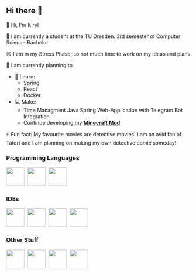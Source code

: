 ## Hi there 👋


👋 Hi, I'm Kiryl

📖 I am currently a student at the TU Dresden. 3rd semester of Computer Science Bachelor

😣 I am in my Stress Phase, so not much time to work on my ideas and plans

🔭 I am currently planning to 
- 🌱 Learn:
  - Spring
  - React
  - Docker
- 💻 Make:
  - Time Managment Java Spring Web-Application with Telegram Bot Integration
  - Continue developing my **[Minecraft Mod](https://github.com/xSpleet/Magpie)**

⚡ Fun fact: My favourite movies are detective movies. I am an avid fan of Tatort and I am planning on making my own detective comic someday!

### Programming Languages

  <div>
    <img src="https://cdn.jsdelivr.net/gh/devicons/devicon@latest/icons/java/java-original.svg" width="50" height="50"/>&nbsp
    <img src="https://cdn.jsdelivr.net/gh/devicons/devicon@latest/icons/python/python-original.svg" width="50" height="50"/>&nbsp
    <img src="https://cdn.jsdelivr.net/gh/devicons/devicon@latest/icons/cplusplus/cplusplus-original.svg" width="50" height="50"/>&nbsp
  </div>
  
### IDEs

  <div>
    <img src="https://cdn.jsdelivr.net/gh/devicons/devicon@latest/icons/intellij/intellij-original.svg" width="50" height="50"/>&nbsp
    <img src="https://cdn.jsdelivr.net/gh/devicons/devicon@latest/icons/pycharm/pycharm-original.svg" width="50" height="50"/>&nbsp
    <img src="https://cdn.jsdelivr.net/gh/devicons/devicon@latest/icons/eclipse/eclipse-original.svg" width="50" height="50"/>&nbsp
    <img src="https://cdn.jsdelivr.net/gh/devicons/devicon@latest/icons/vscode/vscode-original.svg" width="50" height="50"/>
  </div>
  
### Other Stuff

  <div>
    <img src="https://cdn.jsdelivr.net/gh/devicons/devicon@latest/icons/git/git-original.svg" width="50" height="50"/>&nbsp
    <img src="https://cdn.jsdelivr.net/gh/devicons/devicon@latest/icons/mysql/mysql-original.svg" width="50" height="50"/>&nbsp
    <img src="https://cdn.jsdelivr.net/gh/devicons/devicon@latest/icons/ubuntu/ubuntu-original.svg" width="50" height="50"/>&nbsp
    <img src="https://cdn.jsdelivr.net/gh/devicons/devicon@latest/icons/photoshop/photoshop-original.svg" width="50" height="50"/>
  </div>
